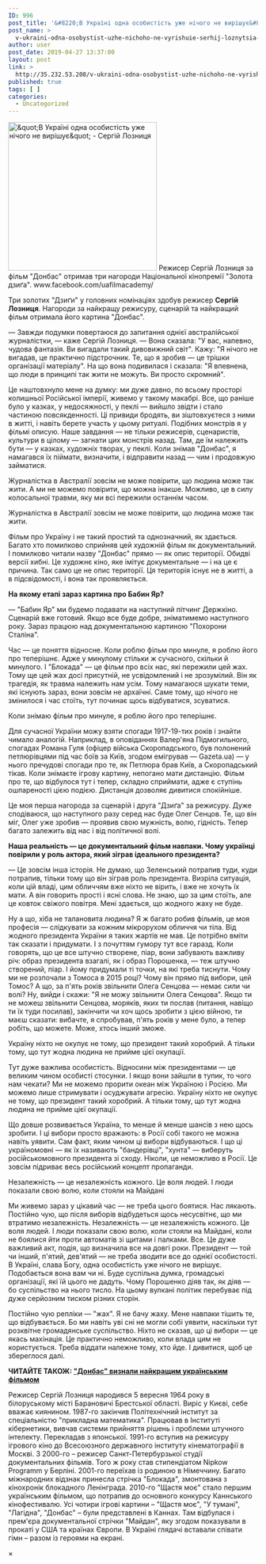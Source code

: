 ```yaml
---
ID: 996
post_title: '&#8220;В Україні одна особистість уже нічого не вирішує&#8221; &#8211; Сергій Лозниця &#8211; Gazeta.ua'
post_name: >
  v-ukraini-odna-osobystist-uzhe-nichoho-ne-vyrishuie-serhij-loznytsia-gazeta-ua
author: user
post_date: 2019-04-27 13:37:00
layout: post
link: >
  http://35.232.53.208/v-ukraini-odna-osobystist-uzhe-nichoho-ne-vyrishuie-serhij-loznytsia-gazeta-ua/
published: true
tags: [ ]
categories:
  - Uncategorized
---
```

<div class="media_block"></div> <img src="https://static2.gazeta.ua/img2/cache/preview/899/899741_w_300.jpg?v=0" alt="&amp;quot;В Україні одна особистість уже нічого не вирішує&amp;quot; - Сергій Лозниця" width="300"> Режисер Сергій Лозниця за фільм "Донбас" отримав три нагороди Національної кінопремії "Золота дзиґа". www.facebook.com/uafilmacademy/
<p>Три золотих "Дзиґи" у головних номінаціях здобув режисер <strong>Сергій Лозниця</strong>. Нагороди за найкращу режисуру, сценарій та найкращий фільм отримала його картина "Донбас".</p><p>— Завжди подумки повертаюся до запитання однієї австралійської журналістки, — каже Сергій Лозниця. — Вона сказала: "У вас, напевно, чудова фантазія. Ви вигадали такий дивовижний світ". Кажу: "Я нічого не вигадав, це практично підстрочник. Те, що я зробив — це трішки організації матеріалу". На що вона подивилася і сказала: "Я впевнена, що люди в принципі так жити не можуть. Ви просто скромний".</p>
<p>Це наштовхнуло мене на думку: ми дуже давно, по всьому просторі колишньої Російської імперії, живемо у такому макабрі. Все, що раніше було у казках, у недосяжності, у пеклі — вийшло звідти і стало частиною повсякденності. Ці привиди бродять, ви зіштовхуєтеся з ними в житті, і навіть берете участь у цьому ритуалі. Подібних монстрів я у фільмі описую. Наше завдання — не тільки режисерів, сценаристів, культури в цілому — загнати цих монстрів назад. Там, де їм належить бути — у казках, художніх творах, у пеклі. Коли знімав "Донбас", я намагався їх піймати, визначити, і відправити назад — чим і продовжую займатися.</p>
<p>Журналістка в Австралії зовсім не може повірити, що людина може так жити. А ми не можемо повірити, що можна інакше. Можливо, це в силу колосальної травми, яку ми всі пережили останнім часом.</p>
<div class="interview-block" readability="9">
<p>Журналістка в Австралії зовсім не може повірити, що людина може так жити.</p>
</div>
<p>Фільм про Україну і не такий простий та однозначний, як здається. Багато хто помилково сприйняв цей художній фільм як документальний. І помилково читали назву "Донбас" прямо — як опис території. Обидві версії хибні. Це художнє кіно, яке імітує документальне — і на це є причина. Так само це не опис території. Ця територія існує не в житті, а в підсвідомості, і вона так проявляється.</p>
<p><strong>На якому етапі зараз картина про Бабин Яр?</strong></p>
<p>— "Бабин Яр" ми будемо подавати на наступний пітчинг Держкіно. Сценарій вже готовий. Якщо все буде добре, зніматимемо наступного року. Зараз працюю над документальною картиною "Похорони Сталіна".</p>
<p>Час — це поняття відносне. Коли роблю фільм про минуле, я роблю його про теперішнє. Адже у минулому стільки ж сучасного, скільки й минулого. І "Блокада" — це фільм про всіх нас, які пережили цей жах. Тому ще цей жах досі присутній, не усвідомлений і не зрозумілий. Він як трагедія, як травма належить нам усім. Тому намагаюся шукати теми, які існують зараз, вони зовсім не архаїчні. Саме тому, що нічого не змінилося і час стоїть, тут починає щось відбуватися, зсуватися.</p>
<div class="interview-block" readability="9">
<p>Коли знімаю фільм про минуле, я роблю його про теперішнє.</p>
</div>
<p>Для сучасної України можу взяти спогади 1917-19-тих років і знайти чимало аналогій. Наприклад, в оповіданнях Валер'яна Підмогильного, спогадах Романа Гуля (офіцер війська Скоропадського, був полонений петлюрівцями під час боїв за Київ, згодом емігрував — Gazeta.ua) — у нього пречудові спогади про те, як Петлюра брав Київ, а Скоропадський тікав. Коли знімаєте ігрову картину, непогано мати дистанцію. Фільм про те, що відбулося тут і тепер, складно сприймати, адже є ступінь ошпареності цією подією. Дистанція дозволяє дивитися спокійніше.</p>
<p>Це моя перша нагорода за сценарій і друга "Дзиґа" за режисуру. Дуже сподіваюся, що наступного разу серед нас буде Олег Сенцов. Те, що він міг, Олег уже зробив — проявив свою мужність, волю, гідність. Тепер багато залежить від нас і від політичної волі.</p>
<p><strong>Наша реальність — це документальний фільм навпаки. Чому українці повірили у роль актора, який зіграв ідеального президента?</strong></p>
<p>— Це зовсім інша історія. Не думаю, що Зеленський потрапив туди, куди потрапив, тільки тому що він зіграв роль президента. Визріла ситуація, коли цій владі, цим обличчям вже ніхто не вірить, і вже не хочуть їх мати. А він говорить прості і ясні слова. Не знаю, що за цим стоїть, але це ковток свіжого повітря. Мені здається, що жодного жаху не буде.</p>
<p>Ну а що, хіба не талановита людина? Я ж багато робив фільмів, це моя професія — слідкувати за кожним мікрорухом обличчя чи тіла. Від жодного президента України я таких жартів не мав. Це потрібно вміти так сказати і придумати. І з почуттям гумору тут все гаразд. Коли говорять, що це все штучно створене, піар, вони забувають важливу річ: образ президента взагалі, як і образ Порошенка, — теж штучно створений, піар. І йому придумали ті точки, на які треба тиснути. Чому ми не розпочали з Томоса в 2015 році? Чому він прямо під вибори, цей Томос? А що, за п'ять років звільнити Олега Сенцова — немає сили чи волі? Ну, вийди і скажи: "Я не можу звільнити Олега Сенцова". Якщо ти не можеш звільнити Сенцова, моряків, яких ти послав (питання, навіщо ти їх туди посилав), закінчити чи хоч щось зробити з цією війною, ти маєш сказати: вибачте, я спробував, п'ять років у мене було, а тепер робіть, що можете. Може, хтось інший зможе.</p>
<div class="interview-block" readability="11">
<p>Україну ніхто не окупує не тому, що президент такий хоробрий. А тільки тому, що тут жодна людина не прийме цієї окупації.</p>
</div>
<p>Тут дуже важлива особистість. Відносини між президентами — це великим чином особисті стосунки. І якщо вони зайшли в тупик, то чого нам чекати? Ми не можемо прорити океан між Україною і Росією. Ми можемо лише стримувати і осуджувати агресію. Україну ніхто не окупує не тому, що президент такий хоробрий. А тільки тому, що тут жодна людина не прийме цієї окупації.</p>
<p>Що довше розвивається Україна, то менше й менше шансів з нею щось зробити. І ці вибори просто вражають: в Росії собі такого не можна навіть уявити. Сам факт, яким чином ці вибори відбуваються. І що ці україномовні — як їх називають "бандерівці", "хунта" — виберуть російськомовного президента зі сходу. Ніколи, це неможливо в Росії. Це зовсім підриває весь російський концепт пропаганди.</p>
<div class="interview-block" readability="9">
<p>Незалежність — це незалежність кожного. Це воля людей. І люди показали свою волю, коли стояли на Майдані</p>
</div>
<p>Ми живемо зараз у цікавий час — не треба цього боятися. Нас лякають. Постійно чую, що після виборів відбудеться щось несусвітнє, що ми втратимо незалежність. Незалежність — це незалежність кожного. Це воля людей. І люди показали свою волю, коли стояли на Майдані, коли не боялися йти проти автоматів зі щитами і палками. Все. Це дуже важливий акт, подія, що визначила все на довгі роки. Президент — той чи інший, п'ятий, дев'ятий — не треба зводити все до однієї особистості. В Україні, слава Богу, одна особистість уже нічого не вирішує. Подобається вона вам чи ні. Буде суспільна думка, громадські організації, які їй цього не дадуть. Чому Порошенко діяв так, як діяв — бо суспільство на нього тисло. На цьому вулкані політик перебуває під дуже серйозним тиском різних сторін.</p>
<p>Постійно чую репліки — "жах". Я не бачу жаху. Мене навпаки тішить те, що відбувається. Бо ми навіть уві сні не могли собі уявити, наскільки тут розквітне громадянське суспільство. Ніхто не сказав, що ці вибори — це якась махінація. Це практично неможливо, коли влада цим не користується. Треба віддати належне тому, хто йде. І дивитися, щоб це збереглося далі.</p>
<p id="mce_0"><strong>ЧИТАЙТЕ ТАКОЖ: <a href="https://gazeta.ua/articles/culture-newspaper/_donbas-viznali-najkraschim-ukrayinskim-filmom/898823" target="_blank" rel="noopener noreferrer">"Донбас" визнали найкращим українським фільмом</a></strong></p>
<div class="back-block" readability="18">
<p>Режисер Сергій Лозниця народився 5 вересня 1964 року в білоруському місті Барановичі Брестської області. Виріс у Києві, себе вважає киянином. 1987-го закінчив Політехнічний інститут за спеціальністю "прикладна математика". Працював в Інституті кібернетики, вивчав системи прийняття рішень і проблеми штучного інтелекту. Перекладав з японської. 1991-го вступив на режисуру ігрового кіно до Всесоюзного державного інституту кінематографії в Москві. З 2000-го – режисер Санкт-Петербурзької студії документальних фільмів. Того ж року став стипендіатом Nipkow Programm у Берліні. 2001-го переїхав із родиною в Німеччину. Багато міжнародних відзнак принесла стрічка "Блокада", змонтована з кінохронік блокадного Ленінграда. 2010-го "Щастя моє" стало першим українським фільмом, що потрапив до основного конкурсу Каннського кінофестивалю. Усі чотири ігрові картини – "Щастя моє", "У тумані", "Лагідна", "Донбас" – були представлені в Каннах. Там відбулася і прем'єра документальної стрічки "Майдан", яку згодом показували в прокаті у США та країнах Європи. В Україні глядачі вставали співати гімн – разом із героями на екрані.</p>
</div>
<div id="GPU-Modal-image-window" class="modal-full-image"><span class="modal-close">×</span>
<div class="modal-content-wrapper js-modal-content-wrapper"> <img class="modal-content js-modal-image">
</div>
</div> 